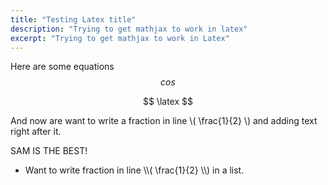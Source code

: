 ```yaml
---
title: "Testing Latex title"
description: "Trying to get mathjax to work in latex"
excerpt: "Trying to get mathjax to work in Latex"
---
```


Here are some equations
$$ cos $$

$$ \latex $$

And now are want to write a fraction in line \\( \frac{1}{2} \\) and adding text right after it.

SAM IS THE BEST!
<ul>
<li>Want to write fraction in line \\( \frac{1}{2} \\) in a list.</li>
</ul>
